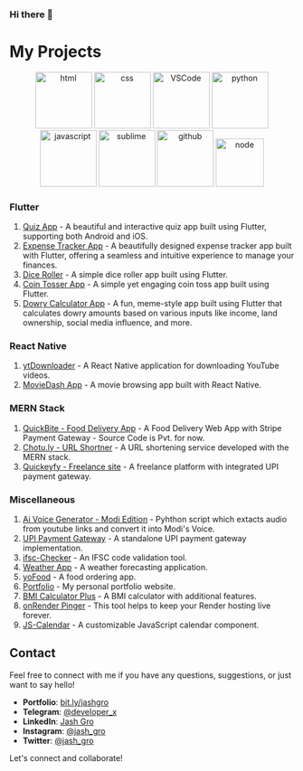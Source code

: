 ### Hi there 👋
<div style="text-align:center align-items:centre display:flex justify-content:centre">

<div>

# My Projects

<!-- Gif -->
<div align="center">
  <img alt-"html5" src="https://media.giphy.com/media/XAxylRMCdpbEWUAvr8/giphy.gif" width="100" title="html">
  <img alt="css" src="https://media.giphy.com/media/fsEaZldNC8A1PJ3mwp/giphy.gif" width="100" title="css">
  <img alt="VSCode" src="https://i.giphy.com/media/IdyAQJVN2kVPNUrojM/200.webp" width="100" title="vscode">
  <img alt="python" src="https://i.giphy.com/media/LMt9638dO8dftAjtco/200.webp" width="100" title="python">
  <img alt="javascript" src="https://media3.giphy.com/media/ln7z2eWriiQAllfVcn/200w.webp" width="100" title="javascript">
  <img alt="sublime" src="https://media.giphy.com/media/jnDKffgCfGYOp6cMTK/giphy.gif" width="100" title="sublime">
  <img alt="github" src="https://i.giphy.com/media/KzJkzjggfGN5Py6nkT/200.webp" width="100" title="github">
  <img alt="node" src="https://media.giphy.com/media/kdFc8fubgS31b8DsVu/giphy.gif" width="85" title="node">
</div>

### Flutter

1. [Quiz App](https://github.com/BlackHatDevX/Quiz-App-Flutter) - A beautiful and interactive quiz app built using Flutter, supporting both Android and iOS.
2. [Expense Tracker App](https://github.com/BlackHatDevX/Expense-Tracker-Flutter) - A beautifully designed expense tracker app built with Flutter, offering a seamless and intuitive experience to manage your finances.
3. [Dice Roller](https://github.com/BlackHatDevX/dice_roller) - A simple dice roller app built using Flutter.
4. [Coin Tosser App](https://github.com/BlackHatDevX/coin_tosser) - A simple yet engaging coin toss app built using Flutter.
5. [Dowry Calculator App](https://github.com/BlackHatDevX/Dowry-Calcutator-Flutter) - A fun, meme-style app built using Flutter that calculates dowry amounts based on various inputs like income, land ownership, social media influence, and more.

### React Native

1. [ytDownloader](https://github.com/BlackHatDevX/ytDownloader-react-native) - A React Native application for downloading YouTube videos.
2. [MovieDash App](https://github.com/BlackHatDevX/MOVIE-APP-RN) - A movie browsing app built with React Native.

### MERN Stack

1. [QuickBite - Food Delivery App](https://quickbitesjash.web.app/) - A Food Delivery Web App with Stripe Payment Gateway - Source Code is Pvt. for now.
2. [Chotu.ly - URL Shortner](https://github.com/BlackHatDevX/CHOTU.LY-SHORTNER) - A URL shortening service developed with the MERN stack.
3. [Quickeyfy - Freelance site](https://github.com/BlackHatDevX/UPI-PAYMENT-GATEWAY-QUIKEYFY) - A freelance platform with integrated UPI payment gateway.


### Miscellaneous

1. [Ai Voice Generator - Modi Edition](https://github.com/BlackHatDevX/Modi-Ai-Voice-Generator) - Pyhthon script which extacts audio from youtube links and convert it into Modi's Voice.
2. [UPI Payment Gateway](https://github.com/BlackHatDevX/UPI-payment-gateway) - A standalone UPI payment gateway implementation.
3. [ifsc-Checker](https://github.com/BlackHatDevX/IFSC-checker) - An IFSC code validation tool.
4. [Weather App](https://github.com/BlackHatDevX/Weather-App-V2) - A weather forecasting application.
5. [yoFood](https://github.com/BlackHatDevX/YoFood) - A food ordering app.
6. [Portfolio](https://bit.ly/jashgro) - My personal portfolio website.
7. [BMI Calculator Plus](https://bit.ly/BMICalculatorPlusV2) - A BMI calculator with additional features.
8. [onRender Pinger](https://github.com/BlackHatDevX/Render-Pinger) - This tool helps to keep your Render hosting live forever.
9. [JS-Calendar](https://github.com/BlackHatDevX/Javascript-calendar) - A customizable JavaScript calendar component.

</div>

## Contact
Feel free to connect with me if you have any questions, suggestions, or just want to say hello!

- **Portfolio**: [bit.ly/jashgro](https://bit.ly/jashgro)
- **Telegram**: [@deveIoper_x](https://telegram.dog/deveIoper_x)
- **LinkedIn**: [Jash Gro](https://www.linkedin.com/in/jash-gro)
- **Instagram**: [@jash_gro](https://www.instagram.com/jash_gro/)
- **Twitter**: [@jash_gro](https://twitter.com/jash_gro)

Let's connect and collaborate!

</div>


<!--
**BlackHatDevX/BlackHatDevX** is a ✨ _special_ ✨ repository because its `README.md` (this file) appears on your GitHub profile.

Here are some ideas to get you started:

- 🔭 I’m currently working on ...
- 🌱 I’m currently learning ...
- 👯 I’m looking to collaborate on ...
- 🤔 I’m looking for help with ...
- 💬 Ask me about ...
- 📫 How to reach me: ...
- 😄 Pronouns: ...
- ⚡ Fun fact: ...
-->
